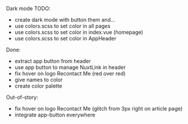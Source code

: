 Dark mode TODO:
- create dark mode with button them and...
- use colors.scss to set color in all pages
- use colors.scss to set color in index.vue (homepage)
- use colors.scss to set color in AppHeader

Done:
- extract app button from header
- use app button to manage NuxtLink in header
- fix hover on logo Recontact Me (red over red)
- give names to color
- create color palette

Out-of-story:
- fix hover on logo Recontact Me (glitch from 3px right on article page)
- integrate app-button everywhere

